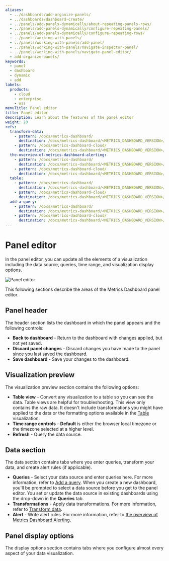 ```yaml
---
aliases:
  - ../dashboards/add-organize-panels/
  - ../dashboards/dashboard-create/
  - ../panels/add-panels-dynamically/about-repeating-panels-rows/
  - ../panels/add-panels-dynamically/configure-repeating-panels/
  - ../panels/add-panels-dynamically/configure-repeating-rows/
  - ../panels/working-with-panels/
  - ../panels/working-with-panels/add-panel/
  - ../panels/working-with-panels/navigate-inspector-panel/
  - ../panels/working-with-panels/navigate-panel-editor/
  - add-organize-panels/
keywords:
  - panel
  - dashboard
  - dynamic
  - add
labels:
  products:
    - cloud
    - enterprise
    - oss
menuTitle: Panel editor
title: Panel editor
description: Learn about the features of the panel editor
weight: 20
refs:
  transform-data:
    - pattern: /docs/metrics-dashboard/
      destination: /docs/metrics-dashboard/<METRICS_DASHBOARD_VERSION>/panels-visualizations/query-transform-data/transform-data/
    - pattern: /docs/metrics-dashboard-cloud/
      destination: /docs/metrics-dashboard/<METRICS_DASHBOARD_VERSION>/panels-visualizations/query-transform-data/transform-data/
  the-overview-of-metrics-dashboard-alerting:
    - pattern: /docs/metrics-dashboard/
      destination: /docs/metrics-dashboard/<METRICS_DASHBOARD_VERSION>/alerting/
    - pattern: /docs/metrics-dashboard-cloud/
      destination: /docs/metrics-dashboard/<METRICS_DASHBOARD_VERSION>/alerting/
  table:
    - pattern: /docs/metrics-dashboard/
      destination: /docs/metrics-dashboard/<METRICS_DASHBOARD_VERSION>/panels-visualizations/visualizations/table/
    - pattern: /docs/metrics-dashboard-cloud/
      destination: /docs/metrics-dashboard/<METRICS_DASHBOARD_VERSION>/panels-visualizations/visualizations/table/
  add-a-query:
    - pattern: /docs/metrics-dashboard/
      destination: /docs/metrics-dashboard/<METRICS_DASHBOARD_VERSION>/panels-visualizations/query-transform-data/#add-a-query
    - pattern: /docs/metrics-dashboard-cloud/
      destination: /docs/metrics-dashboard/<METRICS_DASHBOARD_VERSION>/panels-visualizations/query-transform-data/#add-a-query
---
```


# Panel editor

In the panel editor, you can update all the elements of a visualization including the data source, queries, time range, and visualization display options.

![Panel editor](/media/docs/metrics-dashboard/panels-visualizations/screenshot-metrics-dashboard-11.2-panel-editor.png)

This following sections describe the areas of the Metrics Dashboard panel editor.

## Panel header

The header section lists the dashboard in which the panel appears and the following controls:

- **Back to dashboard** - Return to the dashboard with changes applied, but not yet saved.
- **Discard panel changes** - Discard changes you have made to the panel since you last saved the dashboard.
- **Save dashboard** - Save your changes to the dashboard.

## Visualization preview

The visualization preview section contains the following options:

- **Table view** - Convert any visualization to a table so you can see the data. Table views are helpful for troubleshooting. This view only contains the raw data. It doesn't include transformations you might have applied to the data or the formatting options available in the [Table](ref:table) visualization.
- **Time range controls** - **Default** is either the browser local timezone or the timezone selected at a higher level.
- **Refresh** - Query the data source.

## Data section

The data section contains tabs where you enter queries, transform your data, and create alert rules (if applicable).

- **Queries** - Select your data source and enter queries here. For more information, refer to [Add a query](ref:add-a-query). When you create a new dashboard, you'll be prompted to select a data source before you get to the panel editor. You set or update the data source in existing dashboards using the drop-down in the **Queries** tab.
- **Transformations** - Apply data transformations. For more information, refer to [Transform data](ref:transform-data).
- **Alert** - Write alert rules. For more information, refer to [the overview of Metrics Dashboard Alerting](ref:the-overview-of-metrics-dashboard-alerting).

## Panel display options

The display options section contains tabs where you configure almost every aspect of your data visualization.
